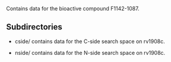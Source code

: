 Contains data for the bioactive compound F1142-1087.

## Subdirectories

- cside/ contains data for the C-side search space on rv1908c.

- nside/ contains data for the N-side search space on rv1908c.

